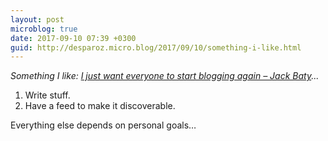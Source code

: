 ```yaml
---
layout: post
microblog: true
date: 2017-09-10 07:39 +0300
guid: http://desparoz.micro.blog/2017/09/10/something-i-like.html
---
```

<p><em>Something I like: <a class="u-like-of" href="https://jack.baty.net/2017/i-just-want-everyone-to-start-blogging-again/">I just want everyone to start blogging again &#8211; Jack Baty</a>...</em></p><ol>
<li>Write stuff. </li>
<li>Have a feed to make it discoverable. </li>
</ol>

Everything else depends on personal goals…
